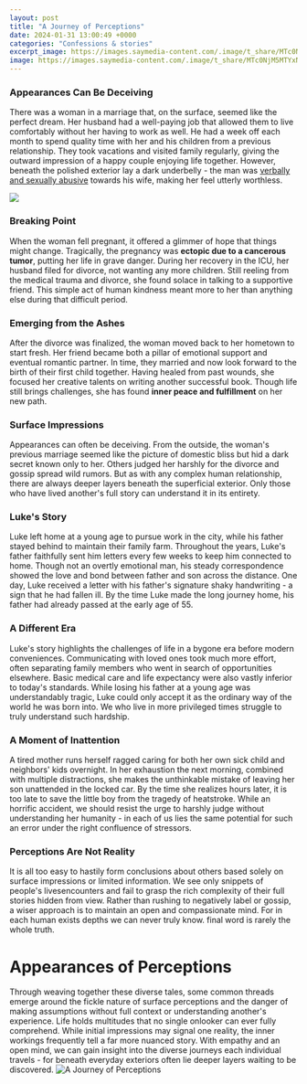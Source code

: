 ```yaml
---
layout: post
title: "A Journey of Perceptions"
date: 2024-01-31 13:00:49 +0000
categories: "Confessions & stories"
excerpt_image: https://images.saymedia-content.com/.image/t_share/MTc0NjM5MTYxNDgxOTYzNTEw/perception-in-psychology.png
image: https://images.saymedia-content.com/.image/t_share/MTc0NjM5MTYxNDgxOTYzNTEw/perception-in-psychology.png
---
```


### Appearances Can Be Deceiving 
There was a woman in a marriage that, on the surface, seemed like the perfect dream. Her husband had a well-paying job that allowed them to live comfortably without her having to work as well. He had a week off each month to spend quality time with her and his children from a previous relationship. They took vacations and visited family regularly, giving the outward impression of a happy couple enjoying life together. However, beneath the polished exterior lay a dark underbelly - the man was [verbally and sexually abusive](https://yt.io.vn/collection/adamczyk) towards his wife, making her feel utterly worthless.

![](https://i.ytimg.com/vi/ZElUVZUBT_I/maxresdefault.jpg)
### Breaking Point  
When the woman fell pregnant, it offered a glimmer of hope that things might change. Tragically, the pregnancy was **ectopic due to a cancerous tumor**, putting her life in grave danger. During her recovery in the ICU, her husband filed for divorce, not wanting any more children. Still reeling from the medical trauma and divorce, she found solace in talking to a supportive friend. This simple act of human kindness meant more to her than anything else during that difficult period.
### Emerging from the Ashes
After the divorce was finalized, the woman moved back to her hometown to start fresh. Her friend became both a pillar of emotional support and eventual romantic partner. In time, they married and now look forward to the birth of their first child together. Having healed from past wounds, she focused her creative talents on writing another successful book. Though life still brings challenges, she has found **inner peace and fulfillment** on her new path.
### Surface Impressions 
Appearances can often be deceiving. From the outside, the woman's previous marriage seemed like the picture of domestic bliss but hid a dark secret known only to her. Others judged her harshly for the divorce and gossip spread wild rumors. But as with any complex human relationship, there are always deeper layers beneath the superficial exterior. Only those who have lived another's full story can understand it in its entirety.
### Luke's Story  
Luke left home at a young age to pursue work in the city, while his father stayed behind to maintain their family farm. Throughout the years, Luke's father faithfully sent him letters every few weeks to keep him connected to home. Though not an overtly emotional man, his steady correspondence showed the love and bond between father and son across the distance. One day, Luke received a letter with his father's signature shaky handwriting - a sign that he had fallen ill. By the time Luke made the long journey home, his father had already passed at the early age of 55.
### A Different Era
Luke's story highlights the challenges of life in a bygone era before modern conveniences. Communicating with loved ones took much more effort, often separating family members who went in search of opportunities elsewhere. Basic medical care and life expectancy were also vastly inferior to today's standards. While losing his father at a young age was understandably tragic, Luke could only accept it as the ordinary way of the world he was born into. We who live in more privileged times struggle to truly understand such hardship. 
### A Moment of Inattention
A tired mother runs herself ragged caring for both her own sick child and neighbors' kids overnight. In her exhaustion the next morning, combined with multiple distractions, she makes the unthinkable mistake of leaving her son unattended in the locked car. By the time she realizes hours later, it is too late to save the little boy from the tragedy of heatstroke. While an horrific accident, we should resist the urge to harshly judge without understanding her humanity - in each of us lies the same potential for such an error under the right confluence of stressors.
### Perceptions Are Not Reality
It is all too easy to hastily form conclusions about others based solely on surface impressions or limited information. We see only snippets of people's livesencounters and fail to grasp the rich complexity of their full stories hidden from view. Rather than rushing to negatively label or gossip, a wiser approach is to maintain an open and compassionate mind. For in each human exists depths we can never truly know. final word is rarely the whole truth.
# Appearances of Perceptions 
Through weaving together these diverse tales, some common threads emerge around the fickle nature of surface perceptions and the danger of making assumptions without full context or understanding another's experience. Life holds multitudes that no single onlooker can ever fully comprehend. While initial impressions may signal one reality, the inner workings frequently tell a far more nuanced story. With empathy and an open mind, we can gain insight into the diverse journeys each individual travels - for beneath everyday exteriors often lie deeper layers waiting to be discovered.
![A Journey of Perceptions](https://images.saymedia-content.com/.image/t_share/MTc0NjM5MTYxNDgxOTYzNTEw/perception-in-psychology.png)
